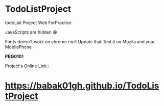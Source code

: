 # TodoListProject
todoList Project Web ForPractice

JavaScripts are hidden 😁

Fonts doesn't work on chrome i will Update that
Test it on Mozila and your MobilePhone 

**PBG0101**

Project's Online Link :

#    https://babak01gh.github.io/TodoListProject
